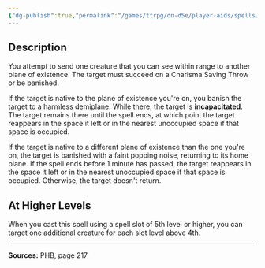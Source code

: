 ```yaml
---
{"dg-publish":true,"permalink":"/games/ttrpg/dn-d5e/player-aids/spells/level-4/banishment/","tags":["ttrpg/dnd/5e","verbal","somatic","material","concentration","spell"],"noteIcon":""}
---
```



## Description
You attempt to send one creature that you can see within range to another plane of existence.
The target must succeed on a Charisma Saving Throw or be banished.

If the target is native to the plane of existence you're on, you banish the target to a harmless demiplane.
While there, the target is **incapacitated**.
The target remains there until the spell ends, at which point the target reappears in the space it left or in the nearest unoccupied space if that space is occupied.

If the target is native to a different plane of existence than the one you're on, the target is banished with a faint popping noise, returning to its home plane.
If the spell ends before 1 minute has passed, the target reappears in the space it left or in the nearest unoccupied space if that space is occupied.
Otherwise, the target doesn't return.

## At Higher Levels
When you cast this spell using a spell slot of 5th level or higher, you can target one additional creature for each slot level above 4th.

---

**Sources:** PHB, page 217
